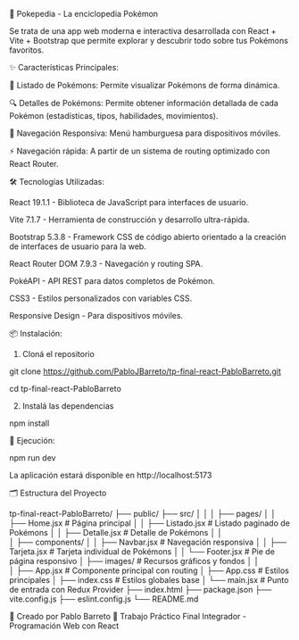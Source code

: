 🌟 Pokepedia - La enciclopedia Pokémon

Se trata de una app web moderna e interactiva desarrollada con React + Vite + Bootstrap que permite explorar y descubrir todo sobre tus Pokémons favoritos.

✨ Características Principales:

🎯 Listado de Pokémons: Permite visualizar Pokémons de forma dinámica.

🔍 Detalles de Pokémons: Permite obtener información detallada de cada Pokémon (estadísticas, tipos, habilidades, movimientos).

📱 Navegación Responsiva: Menú hamburguesa para dispositivos móviles.

⚡ Navegación rápida: A partir de un sistema de routing optimizado con React Router.

🛠️ Tecnologías Utilizadas:

React 19.1.1 - Biblioteca de JavaScript para interfaces de usuario.

Vite 7.1.7 - Herramienta de construcción y desarrollo ultra-rápida.

Bootstrap 5.3.8 - Framework CSS de código abierto orientado a la creación de interfaces de usuario para la web.

React Router DOM 7.9.3 - Navegación y routing SPA.

PokéAPI - API REST para datos completos de Pokémon.

CSS3 - Estilos personalizados con variables CSS.

Responsive Design - Para dispositivos móviles.

📦 Instalación:

1. Cloná el repositorio

git clone https://github.com/PabloJBarreto/tp-final-react-PabloBarreto.git

cd tp-final-react-PabloBarreto

2. Instalá las dependencias

npm install

🚀 Ejecución:

npm run dev

La aplicación estará disponible en http://localhost:5173

🗂️ Estructura del Proyecto

tp-final-react-PabloBarreto/
├── public/
├── src/
│ │
│ ├── pages/
│ │ ├── Home.jsx # Página principal
│ │ ├── Listado.jsx # Listado paginado de Pokémons
│ │ ├── Detalle.jsx # Detalle de Pokémons
│ │  
│ ├── components/
│ │ ├── Navbar.jsx # Navegación responsiva
│ │ ├── Tarjeta.jsx # Tarjeta individual de Pokémons
│ │ └── Footer.jsx # Pie de página responsivo
│ ├── images/ # Recursos gráficos y fondos
│ │  
│ ├── App.jsx # Componente principal con routing
│ ├── App.css # Estilos principales
│ ├── index.css # Estilos globales base
│ └── main.jsx # Punto de entrada con Redux Provider
├── index.html
├── package.json
├── vite.config.js
├── eslint.config.js
└── README.md

🌟 Creado por Pablo Barreto
🎯 Trabajo Práctico Final Integrador - Programación Web con React
